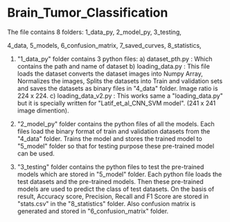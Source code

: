# Brain_Tumor_Classification

The file contains 8 folders:
1_data_py,
2_model_py,
3_testing,

4_data,
5_models,
6_confusion_matrix,
7_saved_curves,
8_statistics,

1. "1_data_py" folder contains 3 python files: 
  a) dataset_pth.py  : Which contains the path and name of dataset
  b) loading_data.py  : This file loads the dataset converts the dataset images into Numpy Array, Normalizes the images, Splits the datasets into Train and validation sets and saves the datasets as binary files in "4_data" folder. Image ratio is 224 x 224.
  c) loading_data_v2.py  : This works same a "loading_data.py" but it is specially written for "Latif_et_al_CNN_SVM model". (241 x 241 image dimention).

2. "2_model_py" folder contains the python files of all the models. Each files load the binary format of train and validation datasets from the "4_data" folder. Trains the model and stores the trained model to "5_model" folder so that for testing purpose these pre-trained model can be used. 

3. "3_testing" folder contains the python files to test the pre-trained models which are stored in "5_model" folder. Each python file loads the test datasets and the pre-trained models. Then these pre-trained models are used to predict the class of test datasets. On the basis of result, Accuracy score, Precision, Recall and F1 Score are stored in "stats.csv" in the "8_statistics" folder. Also confusion matrix is generated and stored in "6_confusion_matrix" folder.
